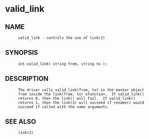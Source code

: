 # valid_link
## NAME
          valid_link - controls the use of link(3)

## SYNOPSIS
          int valid_link( string from, string to );

## DESCRIPTION
          The driver calls valid_link(from, to) in the master object
          from inside the link(from, to) efunction.  If valid_link()
          returns 0, then the link() will fail.  If valid_link()
          returns 1, then the link(3) will succeed if rename() would
          succeed if called with the same arguments.

## SEE ALSO
          link(3)
